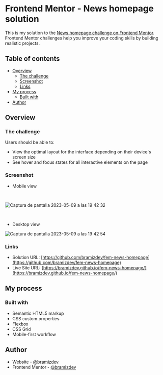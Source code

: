 # Frontend Mentor - News homepage solution

This is my solution to the [News homepage challenge on Frontend Mentor](https://www.frontendmentor.io/challenges/news-homepage-H6SWTa1MFl). Frontend Mentor challenges help you improve your coding skills by building realistic projects. 

## Table of contents

- [Overview](#overview)
  - [The challenge](#the-challenge)
  - [Screenshot](#screenshot)
  - [Links](#links)
- [My process](#my-process)
  - [Built with](#built-with)
- [Author](#author)

## Overview

### The challenge

Users should be able to:

- View the optimal layout for the interface depending on their device's screen size
- See hover and focus states for all interactive elements on the page

### Screenshot

- Mobile view

<br>

![Captura de pantalla 2023-05-09 a las 19 42 32](https://github.com/bramizdev/fem-news-homepage/assets/112894363/87442cf9-9e5c-49ff-8a9e-224a22eea26e)

<br>

- Desktop view

![Captura de pantalla 2023-05-09 a las 19 42 54](https://github.com/bramizdev/fem-news-homepage/assets/112894363/19ec0137-d811-4452-8306-bbee1fb0c1ad)


### Links

- Solution URL: [https://github.com/bramizdev/fem-news-homepage](https://github.com/bramizdev/fem-news-homepage)
- Live Site URL: [https://bramizdev.github.io/fem-news-homepage/](https://bramizdev.github.io/fem-news-homepage/)

## My process

### Built with

- Semantic HTML5 markup
- CSS custom properties
- Flexbox
- CSS Grid
- Mobile-first workflow

## Author

- Website - [@bramizdev](https://github.com/bramizdev)
- Frontend Mentor - [@bramizdev](https://www.frontendmentor.io/profile/bramizdev)
